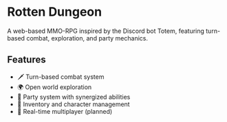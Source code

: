 # Rotten Dungeon

A web-based MMO-RPG inspired by the Discord bot Totem, featuring turn-based combat, exploration, and party mechanics.

## Features

- 🗡️ Turn-based combat system
- 🌍 Open world exploration
- 👥 Party system with synergized abilities
- 🎒 Inventory and character management
- 🔄 Real-time multiplayer (planned)
